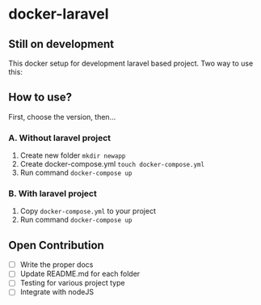 # docker-laravel

## Still on development

This docker setup for development laravel based project. Two way to use this:

## How to use?

First, choose the version, then...

### A. Without laravel project
1. Create new folder `mkdir newapp` 
2. Create docker-compose.yml `touch docker-compose.yml`
3. Run command `docker-compose up`

### B. With laravel project
1. Copy `docker-compose.yml` to your project
2. Run command `docker-compose up`

## Open Contribution
- [ ] Write the proper docs
- [ ] Update README.md for each folder
- [ ] Testing for various project type
- [ ] Integrate with nodeJS
